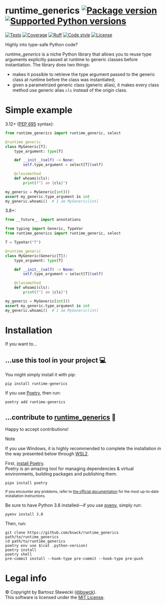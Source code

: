 # runtime_generics [![Package version](https://img.shields.io/pypi/v/runtime-generics?label=PyPI)](https://pypi.org/project/runtime-generics) [![Supported Python versions](https://img.shields.io/pypi/pyversions/runtime-generics.svg?logo=python&label=Python)](https://pypi.org/project/runtime-generics)
[![Tests](https://github.com/bswck/runtime_generics/actions/workflows/test.yml/badge.svg)](https://github.com/bswck/runtime_generics/actions/workflows/test.yml)
[![Coverage](https://coverage-badge.samuelcolvin.workers.dev/bswck/runtime_generics.svg)](https://coverage-badge.samuelcolvin.workers.dev/redirect/bswck/runtime_generics)
[![Ruff](https://img.shields.io/endpoint?url=https://raw.githubusercontent.com/astral-sh/ruff/main/assets/badge/v2.json)](https://github.com/astral-sh/ruff)
[![Code style](https://img.shields.io/badge/code%20style-black-000000.svg?label=Code%20style)](https://github.com/psf/black)
[![License](https://img.shields.io/github/license/bswck/runtime_generics.svg?label=License)](https://github.com/bswck/runtime_generics/blob/master/LICENSE)

Highly into type-safe Python code?

_runtime_generics_ is a niche Python library that allows you to reuse type arguments explicitly passed at runtime
to generic classes before instantiation.
The library does two things:
- makes it possible to retrieve the type argument passed to the generic class at runtime
  before the class was instantiated;
- given a parametrized generic class (generic alias),
  it makes every class method use generic alias `cls` instead of the origin class.

# Simple example
3.12+ ([PEP 695](https://peps.python.org/pep-0695) syntax):
```python
from runtime_generics import runtime_generic, select

@runtime_generic
class MyGeneric[T]:
    type_argument: type[T]

    def __init__(self) -> None:
        self.type_argument = select[T](self)

    @classmethod
    def whoami(cls):
        print(f"I am {cls}")

my_generic = MyGeneric[int]()
assert my_generic.type_argument is int
my_generic.whoami()  # I am MyGeneric[int]

```

3.8+:

```python
from __future__ import annotations

from typing import Generic, TypeVar
from runtime_generics import runtime_generic, select

T = TypeVar("T")

@runtime_generic
class MyGeneric(Generic[T]):
    type_argument: type[T]

    def __init__(self) -> None:
        self.type_argument = select[T](self)

    @classmethod
    def whoami(cls):
        print(f"I am {cls}")

my_generic = MyGeneric[int]()
assert my_generic.type_argument is int
my_generic.whoami()  # I am MyGeneric[int]
```

# Installation
If you want to…


## …use this tool in your project 💻
You might simply install it with pip:

    pip install runtime-generics

If you use [Poetry](https://python-poetry.org/), then run:

    poetry add runtime-generics

## …contribute to [runtime_generics](https://github.com/bswck/runtime_generics) 🚀

Happy to accept contributions!

> [!Note]
> If you use Windows, it is highly recommended to complete the installation in the way presented below through [WSL2](https://learn.microsoft.com/en-us/windows/wsl/install).

First, [install Poetry](https://python-poetry.org/docs/#installation).<br/>
Poetry is an amazing tool for managing dependencies & virtual environments, building packages and publishing them.

    pipx install poetry

<sub>If you encounter any problems, refer to [the official documentation](https://python-poetry.org/docs/#installation) for the most up-to-date installation instructions.</sub>

Be sure to have Python 3.8 installed—if you use [pyenv](https://github.com/pyenv/pyenv#readme), simply run:

    pyenv install 3.8

Then, run:

    git clone https://github.com/bswck/runtime_generics path/to/runtime_generics
    cd path/to/runtime_generics
    poetry env use $(cat .python-version)
    poetry install
    poetry shell
    pre-commit install --hook-type pre-commit --hook-type pre-push


# Legal info
© Copyright by Bartosz Sławecki ([@bswck](https://github.com/bswck)).<br />This software is licensed under the [MIT License](https://github.com/bswck/runtime_generics/blob/main/LICENSE).

